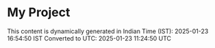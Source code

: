 # My Project

This content is dynamically generated in Indian Time (IST): 2025-01-23 16:54:50 IST
Converted to UTC: 2025-01-23 11:24:50 UTC
